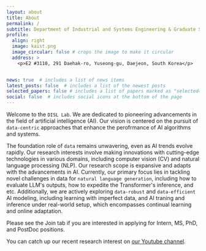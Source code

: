 ```yaml
---
layout: about
title: About
permalink: /
subtitle: Department of Industrial and Systems Engineering & Graduate School of Data Science, KAIST, South Korea
profile:
  align: right
  image: kaist.png
  image_circular: false # crops the image to make it circular
  address: >
    <p>E2 #3110, 291 Daehak-ro, Yuseong-gu, Daejeon, South Korea</p>


news: true  # includes a list of news items
latest_posts: false  # includes a list of the newest posts
selected_papers: false # includes a list of papers marked as "selected={true}"
social: false  # includes social icons at the bottom of the page
---
```

Welcome to the `DISL Lab`. We are dedicated to pioneering advancements in the field of artificial intelligence (AI). Our vision is centered on the pursuit of `data-centric` approaches that enhance the perofrmance of AI algorithms and systems.

The foundation role of `data` remains unwavering, even as AI trends evolve rapidly. Our research interests involve making innovations with cutting-edge technologies in various domains, including computer vision (CV) and natural language processing (NLP). Our research scope is expansive and adapts with the advancements in AI. Currently, our primary focus lies in tackling novel challenges in data for `natural language generation`, including how to evaluate LLM's outputs, how to expedite the Transformer's inference, and etc. Additionally, we are actively exploring `data-robust` and `data-efficient` AI modeling, including learning with imperfect data, and AI traning and inference under real-world setup, which encompasses continual learning and online adaptation.

Please see the Join tab if you are interested in applying for Intern, MS, PhD, and PostDoc positions. 

You can catch up our recent research interest on [our Youtube channel](https://www.youtube.com/channel/UCrEpnN7_2BmrHsPWns_Vx3Q).